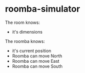 # roomba-simulator

The room knows:
- it's dimensions

The roomba knows:
- it's current position
- Roomba can move North
- Roomba can move East
- Roomba can move South
